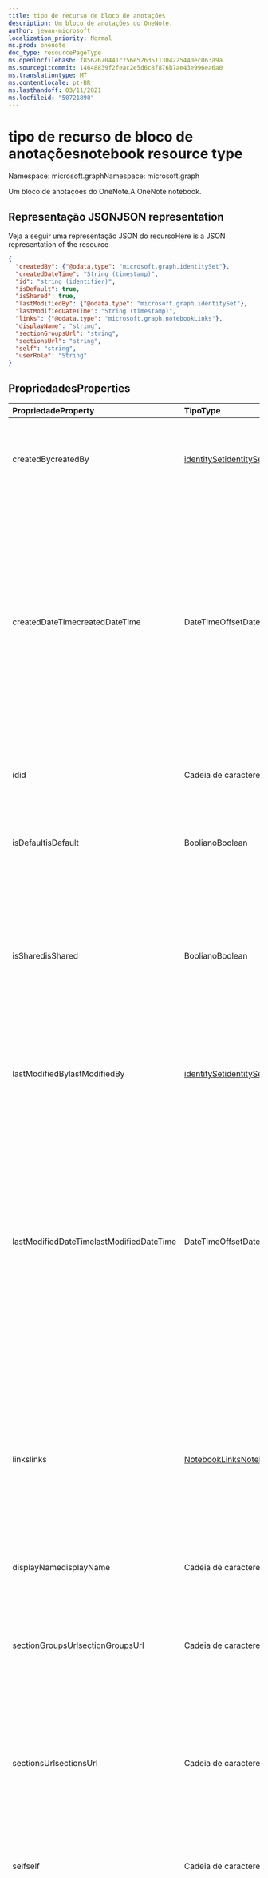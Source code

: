 ```yaml
---
title: tipo de recurso de bloco de anotações
description: Um bloco de anotações do OneNote.
author: jewan-microsoft
localization_priority: Normal
ms.prod: onenote
doc_type: resourcePageType
ms.openlocfilehash: f8562670441c756e5263511304225440ec063a9a
ms.sourcegitcommit: 14648839f2feac2e5d6c8f876b7ae43e996ea6a0
ms.translationtype: MT
ms.contentlocale: pt-BR
ms.lasthandoff: 03/11/2021
ms.locfileid: "50721898"
---
```

# <a name="notebook-resource-type"></a><span data-ttu-id="8939b-103">tipo de recurso de bloco de anotações</span><span class="sxs-lookup"><span data-stu-id="8939b-103">notebook resource type</span></span>

<span data-ttu-id="8939b-104">Namespace: microsoft.graph</span><span class="sxs-lookup"><span data-stu-id="8939b-104">Namespace: microsoft.graph</span></span>

<span data-ttu-id="8939b-105">Um bloco de anotações do OneNote.</span><span class="sxs-lookup"><span data-stu-id="8939b-105">A OneNote notebook.</span></span>

## <a name="json-representation"></a><span data-ttu-id="8939b-106">Representação JSON</span><span class="sxs-lookup"><span data-stu-id="8939b-106">JSON representation</span></span>

<span data-ttu-id="8939b-107">Veja a seguir uma representação JSON do recurso</span><span class="sxs-lookup"><span data-stu-id="8939b-107">Here is a JSON representation of the resource</span></span>

<!-- {
  "blockType": "resource",
  "baseType": "microsoft.graph.onenoteEntityHierarchyModel",
  "optionalProperties": [
    "sectionGroups",
    "sections"
  ],
  "@odata.type": "microsoft.graph.notebook"
}-->

```json
{
  "createdBy": {"@odata.type": "microsoft.graph.identitySet"},
  "createdDateTime": "String (timestamp)",
  "id": "string (identifier)",
  "isDefault": true,
  "isShared": true,
  "lastModifiedBy": {"@odata.type": "microsoft.graph.identitySet"},
  "lastModifiedDateTime": "String (timestamp)",
  "links": {"@odata.type": "microsoft.graph.notebookLinks"},
  "displayName": "string",
  "sectionGroupsUrl": "string",
  "sectionsUrl": "string",
  "self": "string",
  "userRole": "String"
}

```
## <a name="properties"></a><span data-ttu-id="8939b-108">Propriedades</span><span class="sxs-lookup"><span data-stu-id="8939b-108">Properties</span></span>
| <span data-ttu-id="8939b-109">Propriedade</span><span class="sxs-lookup"><span data-stu-id="8939b-109">Property</span></span>     | <span data-ttu-id="8939b-110">Tipo</span><span class="sxs-lookup"><span data-stu-id="8939b-110">Type</span></span>   |<span data-ttu-id="8939b-111">Descrição</span><span class="sxs-lookup"><span data-stu-id="8939b-111">Description</span></span>|
|:---------------|:--------|:----------|
|<span data-ttu-id="8939b-112">createdBy</span><span class="sxs-lookup"><span data-stu-id="8939b-112">createdBy</span></span>|[<span data-ttu-id="8939b-113">identitySet</span><span class="sxs-lookup"><span data-stu-id="8939b-113">identitySet</span></span>](identityset.md)|<span data-ttu-id="8939b-p101">Identidade do usuário, dispositivo e aplicativo que criou o item. Somente leitura.</span><span class="sxs-lookup"><span data-stu-id="8939b-p101">Identity of the user, device, and application which created the item. Read-only.</span></span>|
|<span data-ttu-id="8939b-116">createdDateTime</span><span class="sxs-lookup"><span data-stu-id="8939b-116">createdDateTime</span></span>|<span data-ttu-id="8939b-117">DateTimeOffset</span><span class="sxs-lookup"><span data-stu-id="8939b-117">DateTimeOffset</span></span>|<span data-ttu-id="8939b-118">A data e a hora em que o bloco de anotações foi criado.</span><span class="sxs-lookup"><span data-stu-id="8939b-118">The date and time when the notebook was created.</span></span> <span data-ttu-id="8939b-119">O carimbo de data/hora representa informações de data e hora usando o formato ISO 8601 e está sempre no horário UTC.</span><span class="sxs-lookup"><span data-stu-id="8939b-119">The timestamp represents date and time information using ISO 8601 format and is always in UTC time.</span></span> <span data-ttu-id="8939b-120">Por exemplo, meia-noite UTC em 1 de janeiro de 2014 é `2014-01-01T00:00:00Z`.</span><span class="sxs-lookup"><span data-stu-id="8939b-120">For example, midnight UTC on Jan 1, 2014 is `2014-01-01T00:00:00Z`.</span></span> <span data-ttu-id="8939b-121">Somente leitura.</span><span class="sxs-lookup"><span data-stu-id="8939b-121">Read-only.</span></span>|
|<span data-ttu-id="8939b-122">id</span><span class="sxs-lookup"><span data-stu-id="8939b-122">id</span></span>|<span data-ttu-id="8939b-123">Cadeia de caracteres</span><span class="sxs-lookup"><span data-stu-id="8939b-123">String</span></span>|<span data-ttu-id="8939b-124">O identificador exclusivo do bloco de anotações.</span><span class="sxs-lookup"><span data-stu-id="8939b-124">The unique identifier of the notebook.</span></span> <span data-ttu-id="8939b-125">Somente leitura.</span><span class="sxs-lookup"><span data-stu-id="8939b-125">Read-only.</span></span>|
|<span data-ttu-id="8939b-126">isDefault</span><span class="sxs-lookup"><span data-stu-id="8939b-126">isDefault</span></span>|<span data-ttu-id="8939b-127">Booliano</span><span class="sxs-lookup"><span data-stu-id="8939b-127">Boolean</span></span>|<span data-ttu-id="8939b-128">Indica se esse é o bloco de anotações padrão do usuário.</span><span class="sxs-lookup"><span data-stu-id="8939b-128">Indicates whether this is the user's default notebook.</span></span> <span data-ttu-id="8939b-129">Somente leitura.</span><span class="sxs-lookup"><span data-stu-id="8939b-129">Read-only.</span></span>|
|<span data-ttu-id="8939b-130">isShared</span><span class="sxs-lookup"><span data-stu-id="8939b-130">isShared</span></span>|<span data-ttu-id="8939b-131">Booliano</span><span class="sxs-lookup"><span data-stu-id="8939b-131">Boolean</span></span>|<span data-ttu-id="8939b-132">Indica se o bloco de anotações é compartilhado.</span><span class="sxs-lookup"><span data-stu-id="8939b-132">Indicates whether the notebook is shared.</span></span> <span data-ttu-id="8939b-133">Se for verdadeiro, o conteúdo do bloco de anotações poderá ser visto por pessoas que não sejam o proprietário.</span><span class="sxs-lookup"><span data-stu-id="8939b-133">If true, the contents of the notebook can be seen by people other than the owner.</span></span> <span data-ttu-id="8939b-134">Somente leitura.</span><span class="sxs-lookup"><span data-stu-id="8939b-134">Read-only.</span></span>|
|<span data-ttu-id="8939b-135">lastModifiedBy</span><span class="sxs-lookup"><span data-stu-id="8939b-135">lastModifiedBy</span></span>|[<span data-ttu-id="8939b-136">identitySet</span><span class="sxs-lookup"><span data-stu-id="8939b-136">identitySet</span></span>](identityset.md)|<span data-ttu-id="8939b-p106">Identidade do usuário, dispositivo e aplicativo que criou o item. Somente leitura.</span><span class="sxs-lookup"><span data-stu-id="8939b-p106">Identity of the user, device, and application which created the item. Read-only.</span></span>|
|<span data-ttu-id="8939b-139">lastModifiedDateTime</span><span class="sxs-lookup"><span data-stu-id="8939b-139">lastModifiedDateTime</span></span>|<span data-ttu-id="8939b-140">DateTimeOffset</span><span class="sxs-lookup"><span data-stu-id="8939b-140">DateTimeOffset</span></span>|<span data-ttu-id="8939b-141">A data e hora da última modificação do bloco de anotações.</span><span class="sxs-lookup"><span data-stu-id="8939b-141">The date and time when the notebook was last modified.</span></span> <span data-ttu-id="8939b-142">O carimbo de data/hora representa informações de data e hora usando o formato ISO 8601 e está sempre no horário UTC.</span><span class="sxs-lookup"><span data-stu-id="8939b-142">The timestamp represents date and time information using ISO 8601 format and is always in UTC time.</span></span> <span data-ttu-id="8939b-143">Por exemplo, meia-noite UTC em 1 de janeiro de 2014 é `2014-01-01T00:00:00Z`.</span><span class="sxs-lookup"><span data-stu-id="8939b-143">For example, midnight UTC on Jan 1, 2014 is `2014-01-01T00:00:00Z`.</span></span> <span data-ttu-id="8939b-144">Somente leitura.</span><span class="sxs-lookup"><span data-stu-id="8939b-144">Read-only.</span></span>|
|<span data-ttu-id="8939b-145">links</span><span class="sxs-lookup"><span data-stu-id="8939b-145">links</span></span>|[<span data-ttu-id="8939b-146">NotebookLinks</span><span class="sxs-lookup"><span data-stu-id="8939b-146">NotebookLinks</span></span>](notebooklinks.md)|<span data-ttu-id="8939b-147">Links para abrir o bloco de anotações.</span><span class="sxs-lookup"><span data-stu-id="8939b-147">Links for opening the notebook.</span></span> <span data-ttu-id="8939b-148">O `oneNoteClientURL` link abre o bloco de anotações no cliente nativo do OneNote se estiver instalado.</span><span class="sxs-lookup"><span data-stu-id="8939b-148">The `oneNoteClientURL` link opens the notebook in the OneNote native client if it's installed.</span></span> <span data-ttu-id="8939b-149">O `oneNoteWebURL` link abre o bloco de anotações no OneNote na Web.</span><span class="sxs-lookup"><span data-stu-id="8939b-149">The `oneNoteWebURL` link opens the notebook in OneNote on the web.</span></span>|
|<span data-ttu-id="8939b-150">displayName</span><span class="sxs-lookup"><span data-stu-id="8939b-150">displayName</span></span>|<span data-ttu-id="8939b-151">Cadeia de caracteres</span><span class="sxs-lookup"><span data-stu-id="8939b-151">String</span></span>|<span data-ttu-id="8939b-152">O nome do bloco de anotações.</span><span class="sxs-lookup"><span data-stu-id="8939b-152">The name of the notebook.</span></span>|
|<span data-ttu-id="8939b-153">sectionGroupsUrl</span><span class="sxs-lookup"><span data-stu-id="8939b-153">sectionGroupsUrl</span></span>|<span data-ttu-id="8939b-154">Cadeia de caracteres</span><span class="sxs-lookup"><span data-stu-id="8939b-154">String</span></span>|<span data-ttu-id="8939b-155">A URL da `sectionGroups` propriedade de navegação, que retorna todos os grupos de seções no bloco de anotações.</span><span class="sxs-lookup"><span data-stu-id="8939b-155">The URL for the `sectionGroups` navigation property, which returns all the section groups in the notebook.</span></span> <span data-ttu-id="8939b-156">Somente leitura.</span><span class="sxs-lookup"><span data-stu-id="8939b-156">Read-only.</span></span>|
|<span data-ttu-id="8939b-157">sectionsUrl</span><span class="sxs-lookup"><span data-stu-id="8939b-157">sectionsUrl</span></span>|<span data-ttu-id="8939b-158">Cadeia de caracteres</span><span class="sxs-lookup"><span data-stu-id="8939b-158">String</span></span>|<span data-ttu-id="8939b-159">A URL da `sections` propriedade de navegação, que retorna todas as seções no bloco de anotações.</span><span class="sxs-lookup"><span data-stu-id="8939b-159">The URL for the `sections` navigation property, which returns all the sections in the notebook.</span></span> <span data-ttu-id="8939b-160">Somente leitura.</span><span class="sxs-lookup"><span data-stu-id="8939b-160">Read-only.</span></span>|
|<span data-ttu-id="8939b-161">self</span><span class="sxs-lookup"><span data-stu-id="8939b-161">self</span></span>|<span data-ttu-id="8939b-162">Cadeia de caracteres</span><span class="sxs-lookup"><span data-stu-id="8939b-162">String</span></span>|<span data-ttu-id="8939b-163">O ponto de extremidade onde você pode obter detalhes sobre o bloco de anotações.</span><span class="sxs-lookup"><span data-stu-id="8939b-163">The endpoint where you can get details about the notebook.</span></span> <span data-ttu-id="8939b-164">Somente leitura.</span><span class="sxs-lookup"><span data-stu-id="8939b-164">Read-only.</span></span>|
|<span data-ttu-id="8939b-165">userRole</span><span class="sxs-lookup"><span data-stu-id="8939b-165">userRole</span></span>|<span data-ttu-id="8939b-166">onenoteUserRole</span><span class="sxs-lookup"><span data-stu-id="8939b-166">onenoteUserRole</span></span>|<span data-ttu-id="8939b-167">Os valores possíveis são: `Owner`, `Contributor`, `Reader`, `None`.</span><span class="sxs-lookup"><span data-stu-id="8939b-167">Possible values are: `Owner`, `Contributor`, `Reader`, `None`.</span></span> <span data-ttu-id="8939b-168">O proprietário representa o acesso no nível do proprietário ao bloco de anotações.</span><span class="sxs-lookup"><span data-stu-id="8939b-168">Owner represents owner-level access to the notebook.</span></span> <span data-ttu-id="8939b-169">Colaborador representa o acesso de leitura/gravação ao bloco de anotações.</span><span class="sxs-lookup"><span data-stu-id="8939b-169">Contributor represents read/write access to the notebook.</span></span> <span data-ttu-id="8939b-170">O leitor representa o acesso somente leitura ao bloco de anotações.</span><span class="sxs-lookup"><span data-stu-id="8939b-170">Reader represents read-only access to the notebook.</span></span> <span data-ttu-id="8939b-171">Somente leitura.</span><span class="sxs-lookup"><span data-stu-id="8939b-171">Read-only.</span></span>|

## <a name="relationships"></a><span data-ttu-id="8939b-172">Relações</span><span class="sxs-lookup"><span data-stu-id="8939b-172">Relationships</span></span>
| <span data-ttu-id="8939b-173">Relação</span><span class="sxs-lookup"><span data-stu-id="8939b-173">Relationship</span></span> | <span data-ttu-id="8939b-174">Tipo</span><span class="sxs-lookup"><span data-stu-id="8939b-174">Type</span></span>   |<span data-ttu-id="8939b-175">Descrição</span><span class="sxs-lookup"><span data-stu-id="8939b-175">Description</span></span>|
|:---------------|:--------|:----------|
|<span data-ttu-id="8939b-176">sectionGroups</span><span class="sxs-lookup"><span data-stu-id="8939b-176">sectionGroups</span></span>|<span data-ttu-id="8939b-177">Coleção [SectionGroup](sectiongroup.md)</span><span class="sxs-lookup"><span data-stu-id="8939b-177">[SectionGroup](sectiongroup.md) collection</span></span>|<span data-ttu-id="8939b-178">Obtém os grupos de seção no bloco de anotações.</span><span class="sxs-lookup"><span data-stu-id="8939b-178">The section groups in the notebook.</span></span> <span data-ttu-id="8939b-179">Somente leitura.</span><span class="sxs-lookup"><span data-stu-id="8939b-179">Read-only.</span></span> <span data-ttu-id="8939b-180">Anulável.</span><span class="sxs-lookup"><span data-stu-id="8939b-180">Nullable.</span></span>|
|<span data-ttu-id="8939b-181">seções</span><span class="sxs-lookup"><span data-stu-id="8939b-181">sections</span></span>|<span data-ttu-id="8939b-182">Coleção [OnenoteSection](section.md)</span><span class="sxs-lookup"><span data-stu-id="8939b-182">[OnenoteSection](section.md) collection</span></span>|<span data-ttu-id="8939b-183">As seções no bloco de anotações.</span><span class="sxs-lookup"><span data-stu-id="8939b-183">The sections in the notebook.</span></span> <span data-ttu-id="8939b-184">Somente leitura.</span><span class="sxs-lookup"><span data-stu-id="8939b-184">Read-only.</span></span> <span data-ttu-id="8939b-185">Anulável.</span><span class="sxs-lookup"><span data-stu-id="8939b-185">Nullable.</span></span>|

## <a name="methods"></a><span data-ttu-id="8939b-186">Métodos</span><span class="sxs-lookup"><span data-stu-id="8939b-186">Methods</span></span>

| <span data-ttu-id="8939b-187">Método</span><span class="sxs-lookup"><span data-stu-id="8939b-187">Method</span></span>           | <span data-ttu-id="8939b-188">Tipo de retorno</span><span class="sxs-lookup"><span data-stu-id="8939b-188">Return Type</span></span>    |<span data-ttu-id="8939b-189">Descrição</span><span class="sxs-lookup"><span data-stu-id="8939b-189">Description</span></span>|
|:---------------|:--------|:----------|
|[<span data-ttu-id="8939b-190">Obter bloco de anotações</span><span class="sxs-lookup"><span data-stu-id="8939b-190">Get notebook</span></span>](../api/notebook-get.md) | [<span data-ttu-id="8939b-191">Notebook</span><span class="sxs-lookup"><span data-stu-id="8939b-191">Notebook</span></span>](notebook.md) |<span data-ttu-id="8939b-192">Leia as propriedades e as relações do bloco de anotações.</span><span class="sxs-lookup"><span data-stu-id="8939b-192">Read the properties and relationships of the notebook.</span></span>|
|[<span data-ttu-id="8939b-193">getRecentNotebooks</span><span class="sxs-lookup"><span data-stu-id="8939b-193">getRecentNotebooks</span></span>](../api/notebook-getrecentnotebooks.md) | <span data-ttu-id="8939b-194">[coleção recentNotebook](recentnotebook.md)</span><span class="sxs-lookup"><span data-stu-id="8939b-194">[recentNotebook](recentnotebook.md) collection</span></span> | <span data-ttu-id="8939b-195">Obtenha uma coleção de blocos de anotações acessados mais recentemente para o usuário.</span><span class="sxs-lookup"><span data-stu-id="8939b-195">Get a collection of the most recently accessed notebooks for the user.</span></span> |
|[<span data-ttu-id="8939b-196">getNotebookFromWebUrl</span><span class="sxs-lookup"><span data-stu-id="8939b-196">getNotebookFromWebUrl</span></span>](../api/notebook-getnotebookfromweburl.md) | [<span data-ttu-id="8939b-197">Notebook</span><span class="sxs-lookup"><span data-stu-id="8939b-197">Notebook</span></span>](notebook.md) | <span data-ttu-id="8939b-198">Recupere as propriedades e as relações de um objeto de bloco de anotações usando seu caminho de URL.</span><span class="sxs-lookup"><span data-stu-id="8939b-198">Retrieve the properties and relationships of a notebook object using its URL path.</span></span> |
|[<span data-ttu-id="8939b-199">Criar grupo de seções</span><span class="sxs-lookup"><span data-stu-id="8939b-199">Create section group</span></span>](../api/notebook-post-sectiongroups.md) |[<span data-ttu-id="8939b-200">SectionGroup</span><span class="sxs-lookup"><span data-stu-id="8939b-200">SectionGroup</span></span>](sectiongroup.md)| <span data-ttu-id="8939b-201">Crie um grupo de seções postando na coleção sectionGroups no bloco de anotações especificado.</span><span class="sxs-lookup"><span data-stu-id="8939b-201">Create a section group by posting to the sectionGroups collection in the specified notebook.</span></span>|
|[<span data-ttu-id="8939b-202">List section groups</span><span class="sxs-lookup"><span data-stu-id="8939b-202">List section groups</span></span>](../api/notebook-list-sectiongroups.md) |<span data-ttu-id="8939b-203">Coleção [SectionGroup](sectiongroup.md)</span><span class="sxs-lookup"><span data-stu-id="8939b-203">[SectionGroup](sectiongroup.md) collection</span></span>| <span data-ttu-id="8939b-204">Obter uma coleção de grupos de seções no bloco de anotações especificado.</span><span class="sxs-lookup"><span data-stu-id="8939b-204">Get a collection of section groups in the specified notebook.</span></span>|
|[<span data-ttu-id="8939b-205">Criar seção</span><span class="sxs-lookup"><span data-stu-id="8939b-205">Create section</span></span>](../api/notebook-post-sections.md) |[<span data-ttu-id="8939b-206">OnenoteSection</span><span class="sxs-lookup"><span data-stu-id="8939b-206">OnenoteSection</span></span>](section.md)| <span data-ttu-id="8939b-207">Crie uma seção postando na coleção sections no bloco de anotações especificado.</span><span class="sxs-lookup"><span data-stu-id="8939b-207">Create a section by posting to the sections collection in the specified notebook.</span></span>|
|[<span data-ttu-id="8939b-208">Listar seções</span><span class="sxs-lookup"><span data-stu-id="8939b-208">List sections</span></span>](../api/notebook-list-sections.md) |<span data-ttu-id="8939b-209">Coleção [OnenoteSection](section.md)</span><span class="sxs-lookup"><span data-stu-id="8939b-209">[OnenoteSection](section.md) collection</span></span>| <span data-ttu-id="8939b-210">Obter uma coleção de seções no bloco de anotações especificado.</span><span class="sxs-lookup"><span data-stu-id="8939b-210">Get a collection of sections in the specified notebook.</span></span>|
|[<span data-ttu-id="8939b-211">copyNotebook</span><span class="sxs-lookup"><span data-stu-id="8939b-211">copyNotebook</span></span>](../api/notebook-copynotebook.md)| <span data-ttu-id="8939b-212">Nenhum</span><span class="sxs-lookup"><span data-stu-id="8939b-212">None</span></span> | <span data-ttu-id="8939b-213">Copia um bloco de anotações.</span><span class="sxs-lookup"><span data-stu-id="8939b-213">Copies a notebook.</span></span>|

<!-- uuid: 8fcb5dbc-d5aa-4681-8e31-b001d5168d79
2015-10-25 14:57:30 UTC -->
<!-- {
  "type": "#page.annotation",
  "description": "notebook resource",
  "keywords": "",
  "section": "documentation",
  "tocPath": ""
}-->


